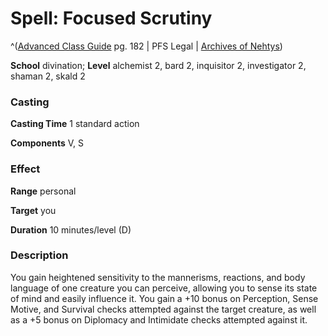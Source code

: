 # Spell: Focused Scrutiny

^([Advanced Class Guide][ss-focused-scrutiny] pg. 182 | PFS Legal | [Archives of Nehtys][sn-focused-scrutiny])

**School** divination; **Level** alchemist 2, bard 2, inquisitor 2, investigator 2, shaman 2, skald 2

### Casting

**Casting Time** 1 standard action  

**Components** V, S

### Effect

**Range** personal  

**Target** you  

**Duration** 10 minutes/level (D)

### Description

You gain heightened sensitivity to the mannerisms, reactions, and body language of one creature you can perceive, allowing you to sense its state of mind and easily influence it. You gain a +10 bonus on Perception, Sense Motive, and Survival checks attempted against the target creature, as well as a +5 bonus on Diplomacy and Intimidate checks attempted against it.

[ss-focused-scrutiny]: http://paizo.com/products/btpy978v
[sn-focused-scrutiny]: http://www.archivesofnethys.com/SpellDisplay.aspx?ItemName=Focused%20Scrutiny